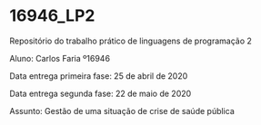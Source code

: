 # 16946_LP2
Repositório do trabalho prático de linguagens de programação 2                                              

Aluno: Carlos Faria º16946

Data entrega primeira fase: 25 de abril de 2020

Data entrega segunda fase: 22 de maio de 2020

Assunto: Gestão de uma situação de crise de saúde pública
